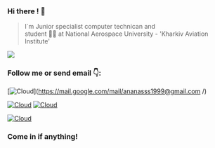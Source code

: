  
### Hi there ! 👋

>   I`m Junior specialist computer technican
>   and  
>   student 👨‍🎓 at National Aerospace University - 'Kharkiv Aviation Institute'



![](https://image.freepik.com/free-vector/human-evolution-of-monkey-to-modern-man-programmer-computer-user-isolated-on-white_33099-1593.jpg)




### Follow me or send email 👇:

[![Cloud](https://img.shields.io/badge/gmail-ffffff?style=social&logo=gmail)](https://mail.google.com/mail/ananasss1999@gmail.com /)

[![Cloud](https://img.shields.io/badge/instagram-ffffff?style=social&logo=instagram)](https://www.instagram.com/a.nanass.s/)
  [![Cloud](https://img.shields.io/badge/Telegram-ffffff?style=social&logo=telegram)](https://t.me/a_nanass_s)

[![Cloud](https://img.shields.io/badge/linkedin-blue?style=social&logo=linkedin)](https://www.linkedin.com/in/alexandr-anastasiev-835725207/)


### **Come in if anything!**
